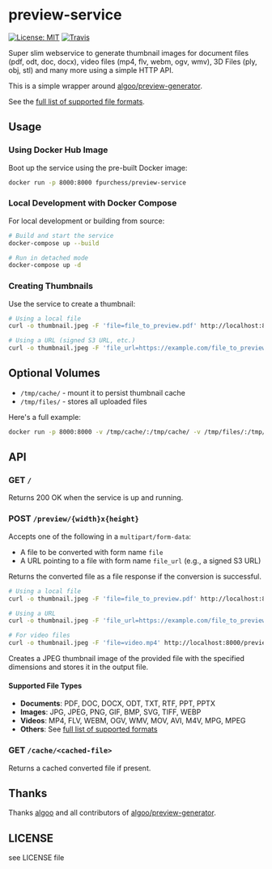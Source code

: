 # preview-service

[![License: MIT](https://img.shields.io/badge/License-MIT-yellow.svg)](https://opensource.org/licenses/MIT)
[![Travis](https://img.shields.io/travis/FPurchess/preview-service/master.svg?logo=travis)](https://travis-ci.org/FPurchess/preview-service)

Super slim webservice to generate thumbnail images for document files (pdf, odt, doc, docx), video files (mp4, flv, webm, ogv, wmv), 3D Files (ply, obj, stl) and many more using a simple HTTP API.

This is a simple wrapper around [algoo/preview-generator](https://github.com/algoo/preview-generator).

See the [full list of supported file formats](https://github.com/algoo/preview-generator#supported-file-formats).

## Usage

### Using Docker Hub Image

Boot up the service using the pre-built Docker image:

```bash
docker run -p 8000:8000 fpurchess/preview-service
```

### Local Development with Docker Compose

For local development or building from source:

```bash
# Build and start the service
docker-compose up --build

# Run in detached mode
docker-compose up -d
```

### Creating Thumbnails

Use the service to create a thumbnail:

```bash
# Using a local file
curl -o thumbnail.jpeg -F 'file=file_to_preview.pdf' http://localhost:8000/preview/100x100

# Using a URL (signed S3 URL, etc.)
curl -o thumbnail.jpeg -F 'file_url=https://example.com/file_to_preview.pdf' http://localhost:8000/preview/100x100
```

## Optional Volumes

- `/tmp/cache/` - mount it to persist thumbnail cache
- `/tmp/files/` - stores all uploaded files

Here's a full example:

```bash
docker run -p 8000:8000 -v /tmp/cache/:/tmp/cache/ -v /tmp/files/:/tmp/files/ fpurchess/preview-service
```

## API

### GET `/`

Returns 200 OK when the service is up and running.

### POST `/preview/{width}x{height}`

Accepts one of the following in a `multipart/form-data`:
- A file to be converted with form name `file`
- A URL pointing to a file with form name `file_url` (e.g., a signed S3 URL)

Returns the converted file as a file response if the conversion is successful.

```bash
# Using a local file
curl -o thumbnail.jpeg -F 'file=file_to_preview.pdf' http://localhost:8000/preview/100x100

# Using a URL
curl -o thumbnail.jpeg -F 'file_url=https://example.com/file_to_preview.pdf' http://localhost:8000/preview/100x100

# For video files
curl -o thumbnail.jpeg -F 'file=video.mp4' http://localhost:8000/preview/320x180
```

Creates a JPEG thumbnail image of the provided file with the specified dimensions and stores it in the output file.

#### Supported File Types

- **Documents**: PDF, DOC, DOCX, ODT, TXT, RTF, PPT, PPTX
- **Images**: JPG, JPEG, PNG, GIF, BMP, SVG, TIFF, WEBP
- **Videos**: MP4, FLV, WEBM, OGV, WMV, MOV, AVI, M4V, MPG, MPEG
- **Others**: See [full list of supported formats](https://github.com/algoo/preview-generator#supported-file-formats)

### GET `/cache/<cached-file>`

Returns a cached converted file if present.

## Thanks

Thanks [algoo](https://github.com/algoo/) and all contributors of [algoo/preview-generator](https://github.com/algoo/preview-generator).

## LICENSE

see LICENSE file
